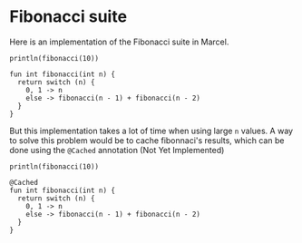 # Fibonacci suite

Here is an implementation of the Fibonacci suite in Marcel.

```marcel
println(fibonacci(10))

fun int fibonacci(int n) {
  return switch (n) {
    0, 1 -> n
    else -> fibonacci(n - 1) + fibonacci(n - 2)
  }
}
```

But this implementation takes a lot of time when using large `n` values. A way to solve this problem would be to cache
fibonnaci's results, which can be done using the `@Cached` annotation (Not Yet Implemented)

```marcel
println(fibonacci(10))

@Cached
fun int fibonacci(int n) {
  return switch (n) {
    0, 1 -> n
    else -> fibonacci(n - 1) + fibonacci(n - 2)
  }
}
```